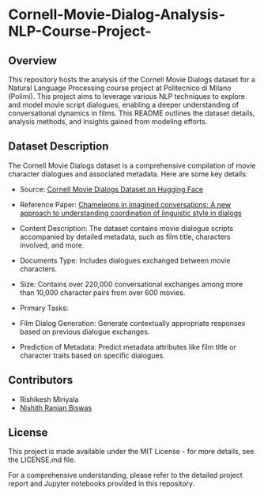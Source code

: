 # Cornell-Movie-Dialog-Analysis-NLP-Course-Project-
## Overview

This repository hosts the analysis of the Cornell Movie Dialogs dataset for a Natural Language Processing course project at Politecnico di Milano (Polimi). This project aims to leverage various NLP techniques to explore and model movie script dialogues, enabling a deeper understanding of conversational dynamics in films. This README outlines the dataset details, analysis methods, and insights gained from modeling efforts.

## Dataset Description

The Cornell Movie Dialogs dataset is a comprehensive compilation of movie character dialogues and associated metadata. Here are some key details:

* Source: [Cornell Movie Dialogs Dataset on Hugging Face](https://huggingface.co/datasets/cornell_movie_dialog)
* Reference Paper: [Chameleons in imagined conversations: A new approach to understanding coordination of linguistic style in dialogs](https://arxiv.org/abs/1106.3077)
* Content Description: The dataset contains movie dialogue scripts accompanied by detailed metadata, such as film title, characters involved, and more.
* Documents Type: Includes dialogues exchanged between movie characters.
* Size: Contains over 220,000 conversational exchanges among more than 10,000 character pairs from over 600 movies.

* Primary Tasks:
 * Film Dialog Generation: Generate contextually appropriate responses based on previous dialogue exchanges.
 * Prediction of Metadata: Predict metadata attributes like film title or character traits based on specific dialogues.

## Contributors
* Rishikesh Miriyala
* [Nishith Ranjan Biswas](https://github.com/Nishith170217)

## License

This project is made available under the MIT License - for more details, see the LICENSE.md file.

For a comprehensive understanding, please refer to the detailed project report and Jupyter notebooks provided in this repository.
